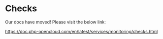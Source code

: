 # Checks

Our docs have moved! Please visit the below link:

https://doc.php-opencloud.com/en/latest/services/monitoring/checks.html

